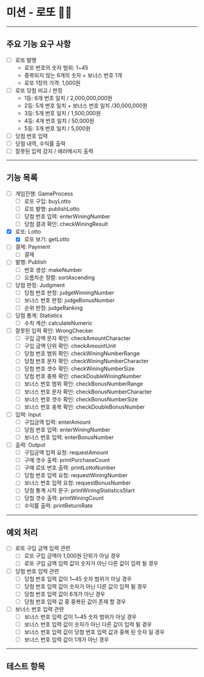 # 미션 - 로또 🔢🎯
***
## 주요 기능 요구 사항
- [ ] 로또 발행
    - 로또 번호의 숫자 범위: 1~45 
    - 중복되지 않는 6개의 숫자 + 보너스 번호 1개
    - 로또 1장의 가격: 1,000원
- [ ] 로또 당첨 비교 / 판정
    - 1등: 6개 번호 일치 / 2,000,000,000원
    - 2등: 5개 번호 일치 + 보너스 번호 일치 /30,000,000원
    - 3등: 5개 번호 일치 / 1,500,000원
    - 4등: 4개 번호 일치 / 50,000원
    - 5등: 3개 번호 일치 / 5,000원
- [ ] 당첨 번호 입력
- [ ] 당첨 내역, 수익률 출력
- [ ] 잘못된 입력 감지 / 에러메시지 출력
***
## 기능 목록
- [ ] 게임진행: GameProcess
    - [ ] 로또 구입: buyLotto
    - [ ] 로또 발행: publishLotto
    - [ ] 당첨 번호 입력: enterWiningNumber
    - [ ] 당첨 결과 확인: checkWiningResult
- [x] 로또: Lotto
    - [x] 로또 보기: getLotto
- [ ] 결제: Payment
    - [ ] 결제
- [ ] 발행: Publish
    - [ ] 번호 생성: makeNumber
    - [ ] 오름차순 정렬: sortAscending
- [ ] 당첨 판정: Judgment
    - [ ] 당첨 번호 판정: judgeWinningNumber
    - [ ] 보너스 번호 판정: judgeBonusNumber
    - [ ] 순위 판정: judgeRanking
- [ ] 당첨 통계: Statistics
    - [ ] 수치 계산: calculateNumeric
- [ ] 잘못된 입력 확인: WrongChecker
    - [ ] 구입 금액 문자 확인: checkAmountCharacter
    - [ ] 구입 금액 단위 확인: checkAmountUnit
    - [ ] 당첨 번호 범위 확인: checkWiningNumberRange
    - [ ] 당첨 번호 문자 확인: checkWiningNumberCharacter
    - [ ] 당첨 번호 갯수 확인: checkWiningNumberSize
    - [ ] 당첨 번호 충복 확인: checkDoubleWiningNumber
    - [ ] 보너스 번호 범위 확인: checkBonusNumberRange
    - [ ] 보너스 번호 문자 확인: checkBonusNumberCharacter
    - [ ] 보너스 번호 갯수 확인: checkBonusNumberSize
    - [ ] 보너스 번호 충복 확인: checkDoubleBonusNumber
- [ ] 입력: Input
    - [ ] 구입금액 입력: enterAmount
    - [ ] 당첨 번호 입력: enterWiningNumber
    - [ ] 보너스 번호 입력: enterBonusNumber
- [ ] 출력: Output
    - [ ] 구입금액 입력 요청: requestAmount
    - [ ] 구매 갯수 출력: printPurchaseCount
    - [ ] 구매 로또 번호 출력: printLottoNumber
    - [ ] 당첨 번호 입력 요청: requestWiningNumber
    - [ ] 보너스 번호 입력 요청: requestBonusNumber
    - [ ] 당첨 통계 시작 문구: printWiningStatisticsStart
    - [ ] 당첨 갯수 출력: printWiningCount
    - [ ] 수익률 출력: printReturnRate
***
## 예외 처리
- [ ] 로또 구입 금액 입력 관련
    - [ ] 로또 구입 금액이 1,000원 단위가 아닐 경우
    - [ ] 로또 구입 금액 입력 값이 숫자가 아닌 다른 값이 입력 될 경우
- [ ] 당첨 번호 입력 관련
    - [ ] 당첨 번호 입력 값이 1~45 숫자 범위가 아닐 경우
    - [ ] 당첨 번호 입력 값이 숫자가 아닌 다른 값이 입력 될 경우
    - [ ] 당첨 번호 입력 값이 6개가 아닌 경우
    - [ ] 당첨 번호 입력 값 중 중복된 값이 존재 할 경우
- [ ] 보너스 번호 입력 관련
  - [ ] 보너스 번호 입력 값이 1~45 숫자 범위가 아닐 경우
  - [ ] 보너스 번호 입력 값이 숫자가 아닌 다른 값이 입력 될 경우
  - [ ] 보너스 번호 입력 값이 당첨 번호 입력 값과 중복 된 숫자 일 경우
  - [ ] 보너스 번호 입력 값이 1개가 아닌 경우
***
## 테스트 항목
